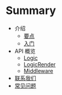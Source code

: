 # Summary

* 介绍
  * [要点](README.md)
  * [入门](guide.md)
* API 概览
  * [Logic](Logic.md)
  * [LogicRender](LogicRender.md)
  * [Middleware](Middleware.md)
* [联系我们](connection.md)
* [常见问题](question.md)